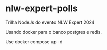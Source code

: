 # nlw-expert-polls
Trilha NodeJs do evento NLW Expert 2024

Usando docker para o banco postgres e redis.

Use docker compose up -d 